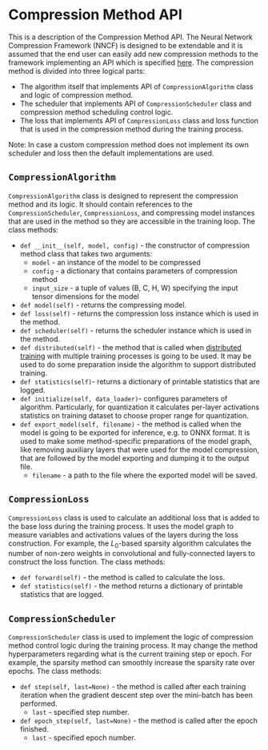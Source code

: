 # Compression Method API

This is a description of the Compression Method API. The Neural Network Compression Framework (NNCF) is designed to be extendable and it is assumed that the end user can easily add new compression methods to the framework implementing an API which is specified [here](../common.py).
The compression method is divided into three logical parts:
- The algorithm itself that implements API of `CompressionAlgorithm` class and logic of compression method.
- The scheduler that implements API of `CompressionScheduler` class and compression method scheduling control logic.
- The loss that implements API of `CompressionLoss` class and loss function that is used in the compression method during the training process.

Note: In case a custom compression method does not implement its own scheduler and loss then the default implementations are used.
## `CompressionAlgorithm`
`CompressionAlgorithm` class is designed to represent the compression method and its logic. It should contain references to the `CompressionScheduler`, `CompressionLoss`, and compressing model instances that are used in the method so they are accessible in the training loop.
The class methods:
- `def __init__(self, model, config)` - the constructor of compression method class that takes two arguments:
	-  `model` - an instance of the model to be compressed
	- `config` - a dictionary that contains parameters of compression method
	- `input_size` - a tuple of values (B, C, H, W) specifying the input tensor
          dimensions for the model
- `def model(self)` - returns the compressing model.
- `def loss(self)` - returns the compression loss instance which is used in the method.
- `def scheduler(self)` - returns the scheduler instance which is used in the method.
- `def distributed(self)` - the method that is called when [distributed training](https://pytorch.org/tutorials/intermediate/dist_tuto.html) with multiple training processes is going to be used. It may be used to do some preparation inside the algorithm to support distributed training.
- `def statistics(self)`- returns a dictionary of printable statistics that are logged.
- `def initialize(self, data_loader)`- configures parameters of algorithm. Particularly, for quantization it calculates per-layer activations statistics on training dataset to choose proper range for quantization.
- `def export_model(self, filename)` - the method is called when the model is going to be exported for inference, e.g. to ONNX format. It is used to make some method-specific preparations of the model graph, like removing auxiliary layers that were used for the model compression, that are followed by the model exporting and dumping it to the output file.
	- `filename` - a path to the file where the exported model will be saved.

## `CompressionLoss`
`CompressionLoss` class is used to calculate an additional loss that is added to the base loss during the training process. It uses the model graph to measure variables and activations values of the layers during the loss construction. For example, the $L_0$-based sparsity algorithm calculates the number of non-zero weights in convolutional and fully-connected layers to construct the loss function.
The class methods:
- `def forward(self)` - the method is called to calculate the loss.
- `def statistics(self)` - the method returns a dictionary of printable statistics that are logged.

## `CompressionScheduler`
`CompressionScheduler` class is used to implement the logic of compression method control logic during the training process. It may change the method hyperparameters regarding what is the current training step or epoch. For example, the sparsity method can smoothly increase the sparsity rate over epochs.
The class methods:
- `def step(self, last=None)` - the method is called after each training iteration when the gradient descent step over the mini-batch has been performed.
	- `last` - specified step number.
- `def epoch_step(self, last=None)` - the method is called after the epoch finished.
	- `last` - specified epoch number.
